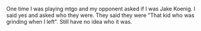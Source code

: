 One time I was playing mtgo and my opponent asked if I was Jake Koenig. I said yes and asked who they were. They said they were "That kid who was grinding when I left". Still have no idea who it was.


